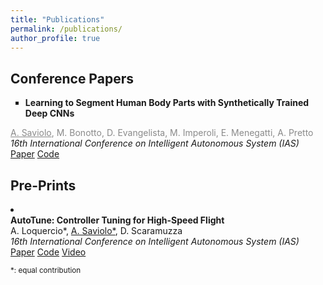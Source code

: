 ```yaml
---
title: "Publications"
permalink: /publications/
author_profile: true
---
```


<head>
<style>
div {
  text-align: left;
}
div.description {
  text-align: left;
  opacity: 0.5;
}
</style>
</head>
  
<!---
## Journal Papers:
-->

## Conference Papers

<ul style="list-style-type:square">

<li>
<div>
  <b>Learning to Segment Human Body Parts with Synthetically Trained Deep CNNs</b>
</ul>
</div>

<div class="description">
  <u>A. Saviolo</u>, M. Bonotto, D. Evangelista, M. Imperoli, E. Menegatti, A. Pretto
</div>

<div style="text-align: justify">
  <i>16th International Conference on Intelligent Autonomous System (IAS)</i>
</div>

<div style="text-align: justify">
  <a href="https://arxiv.org/abs/2102.01460">Paper</a> <a href="https://github.com/AlessandroSaviolo/HBPSegmentation">Code</a>
</div>
</li>

## Pre-Prints

<li>
<div><b>AutoTune: Controller Tuning for High-Speed Flight</b></div>
<div>A. Loquercio*, <u>A. Saviolo*</u>, D. Scaramuzza</div>
<div><i>16th International Conference on Intelligent Autonomous System (IAS)</i></div>
<div><a href="https://arxiv.org/abs/2103.10698">Paper</a> <a href="https://github.com/uzh-rpg/mh_autotune">Code</a> <a href="https://www.youtube.com/watch?v=m2q_y7C01So&ab_channel=UZHRoboticsandPerceptionGroup">Video</a></div>
</li>

</ul>

<!---
## Workshop papers:
-->

<p><small>*: equal contribution</small></p>
